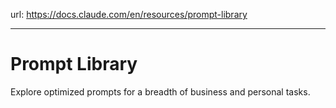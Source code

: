 url: https://docs.claude.com/en/resources/prompt-library

---

# Prompt Library

Explore optimized prompts for a breadth of business and personal tasks.
